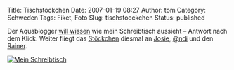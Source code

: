 Title: Tischstöckchen
Date: 2007-01-19 08:27
Author: tom
Category: Schweden
Tags: Fiket, Foto
Slug: tischstoeckchen
Status: published

Der Aquablogger [will
wissen](http://www.blog.i130.de/2007/01/09/tischstoeckchen/) wie mein
Schreibtisch aussieht – Antwort nach dem Klick. Weiter fliegt das
[Stöckchen](http://de.wikipedia.org/wiki/St%C3%B6ckchen) diesmal an
[Josie](http://wulle.se/wordpress/), [@ndi](http://www.tjockis.de/) und
den [Rainer](http://rainersblogg.blogspot.com/). <!--more-->

[![Mein
Schreibtisch](/pic/desk_s.jpg "Mein Schreibtisch")](/pic/desk_l.jpg)

